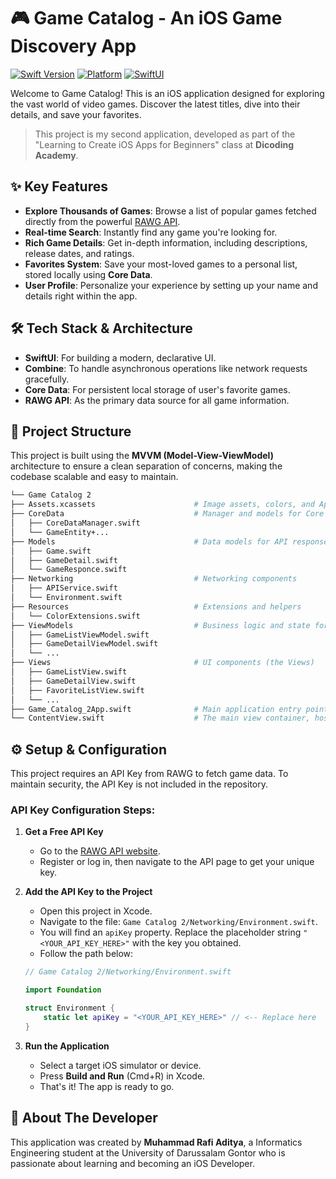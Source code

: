 # 🎮 Game Catalog - An iOS Game Discovery App

[![Swift Version](https://img.shields.io/badge/Swift-5.0-orange.svg)](https://swift.org/)
[![Platform](https://img.shields.io/badge/Platform-iOS-lightgrey.svg)](https://developer.apple.com/ios/)
[![SwiftUI](https://img.shields.io/badge/UI-SwiftUI-blue.svg)](https://developer.apple.com/xcode/swiftui/)

Welcome to Game Catalog! This is an iOS application designed for exploring the vast world of video games. Discover the latest titles, dive into their details, and save your favorites.

> This project is my second application, developed as part of the "Learning to Create iOS Apps for Beginners" class at **Dicoding Academy**.

## ✨ Key Features

-   **Explore Thousands of Games**: Browse a list of popular games fetched directly from the powerful [RAWG API](https://rawg.io/apidocs).
-   **Real-time Search**: Instantly find any game you're looking for.
-   **Rich Game Details**: Get in-depth information, including descriptions, release dates, and ratings.
-   **Favorites System**: Save your most-loved games to a personal list, stored locally using **Core Data**.
-   **User Profile**: Personalize your experience by setting up your name and details right within the app.

## 🛠️ Tech Stack & Architecture

-   **SwiftUI**: For building a modern, declarative UI.
-   **Combine**: To handle asynchronous operations like network requests gracefully.
-   **Core Data**: For persistent local storage of user's favorite games.
-   **RAWG API**: As the primary data source for all game information.

## 📂 Project Structure

This project is built using the **MVVM (Model-View-ViewModel)** architecture to ensure a clean separation of concerns, making the codebase scalable and easy to maintain.

```bash
└── Game Catalog 2
├── Assets.xcassets                      # Image assets, colors, and App Icon
├── CoreData                             # Manager and models for Core Data
│   ├── CoreDataManager.swift
│   └── GameEntity+...
├── Models                               # Data models for API responses
│   ├── Game.swift
│   ├── GameDetail.swift
│   └── GameResponce.swift
├── Networking                           # Networking components
│   ├── APIService.swift
│   └── Environment.swift
├── Resources                            # Extensions and helpers
│   └── ColorExtensions.swift
├── ViewModels                           # Business logic and state for each View
│   ├── GameListViewModel.swift
│   ├── GameDetailViewModel.swift
│   └── ...
├── Views                                # UI components (the Views)
│   ├── GameListView.swift
│   ├── GameDetailView.swift
│   ├── FavoriteListView.swift
│   └── ...
├── Game_Catalog_2App.swift              # Main application entry point
└── ContentView.swift                    # The main view container, hosting the TabView
```


## ⚙️ Setup & Configuration

This project requires an API Key from RAWG to fetch game data. To maintain security, the API Key is not included in the repository.

### **API Key Configuration Steps:**

1.  **Get a Free API Key**
    -   Go to the [RAWG API website](https://rawg.io/login).
    -   Register or log in, then navigate to the API page to get your unique key.

2.  **Add the API Key to the Project**
    -   Open this project in Xcode.
    -   Navigate to the file: `Game Catalog 2/Networking/Environment.swift`.
    -   You will find an `apiKey` property. Replace the placeholder string `"<YOUR_API_KEY_HERE>"` with the key you obtained.
    -   Follow the path below:

    ```swift
    // Game Catalog 2/Networking/Environment.swift

    import Foundation

    struct Environment {
        static let apiKey = "<YOUR_API_KEY_HERE>" // <-- Replace here
    }
    ```

3.  **Run the Application**
    -   Select a target iOS simulator or device.
    -   Press **Build and Run** (Cmd+R) in Xcode.
    -   That's it! The app is ready to go.

## 👤 About The Developer

This application was created by **Muhammad Rafi Aditya**, a Informatics Engineering student at the University of Darussalam Gontor who is passionate about learning and becoming an iOS Developer.
